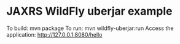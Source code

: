 # JAXRS WildFly uberjar example
To build: mvn package
To run: mvn wildfly-uberjar:run
Access the application: http://127.0.0.1:8080/hello
